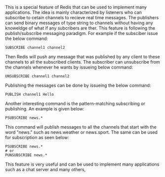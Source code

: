 This is a special feature of Redis that can be used to implement many applications. The idea is mainly characterized by listeners who can subscribe to cetain channels to recieve real time messages. The publishers can send binary messages of type string to channels without having any knoweldge of what if any subcribers are ther. This feature is following the publish/subscribe messaging paradigm. For example if the subsciber issue the below command:

````
SUBSCRIBE channel1 channel2
````

Then Redis will push any message that was published by any client to these channels to all the subscribed clients.  The subscriber can unsubscribe from the channels whenever he wants by issueing below command:

````
UNSUBSCRIBE channel1 channel2
````

Publishing the messages can be done by issueing the below command:

````
PUBLISH channel1 Hello
````


Another interesting command is the pattern-matching subscribing or publishing. An example is given below:


````
PSUBSCRIBE news.* 
````

This command will publish messages to all the channels that start with the word "news." such as news.weather or news.sport. The same can be used for subscription as seen below:

````
PSUBSCRIBE news.*
# or
PUNSUBSCRIBE news.*
````

This feature is very useful and can be used to implement many applications such as a chat server and many others,
